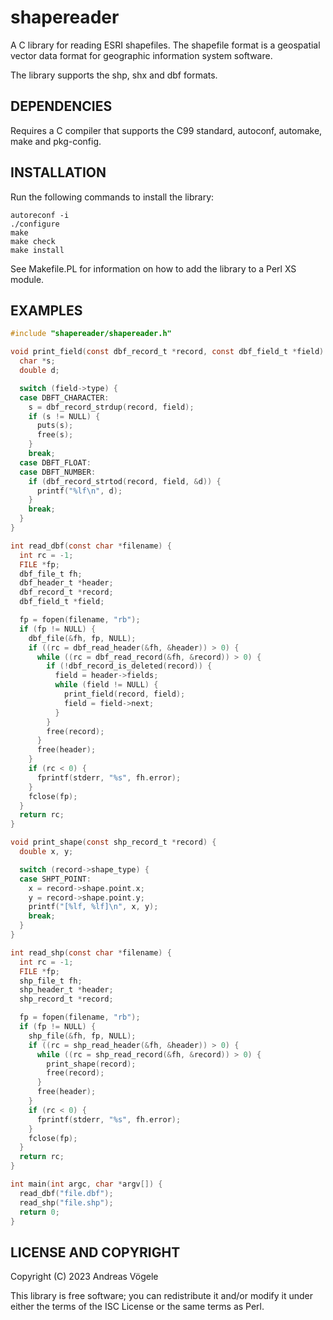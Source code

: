 # shapereader

A C library for reading ESRI shapefiles.  The shapefile format is a geospatial
vector data format for geographic information system software.

The library supports the shp, shx and dbf formats.

## DEPENDENCIES

Requires a C compiler that supports the C99 standard, autoconf, automake, make
and pkg-config.

## INSTALLATION

Run the following commands to install the library:

    autoreconf -i
    ./configure
    make
    make check
    make install

See Makefile.PL for information on how to add the library to a Perl XS module.

## EXAMPLES

```c
#include "shapereader/shapereader.h"

void print_field(const dbf_record_t *record, const dbf_field_t *field) {
  char *s;
  double d;

  switch (field->type) {
  case DBFT_CHARACTER:
    s = dbf_record_strdup(record, field);
    if (s != NULL) {
      puts(s);
      free(s);
    }
    break;
  case DBFT_FLOAT:
  case DBFT_NUMBER:
    if (dbf_record_strtod(record, field, &d)) {
      printf("%lf\n", d);
    }
    break;
  }
}

int read_dbf(const char *filename) {
  int rc = -1;
  FILE *fp;
  dbf_file_t fh;
  dbf_header_t *header;
  dbf_record_t *record;
  dbf_field_t *field;

  fp = fopen(filename, "rb");
  if (fp != NULL) {
    dbf_file(&fh, fp, NULL);
    if ((rc = dbf_read_header(&fh, &header)) > 0) {
      while ((rc = dbf_read_record(&fh, &record)) > 0) {
        if (!dbf_record_is_deleted(record)) {
          field = header->fields;
          while (field != NULL) {
            print_field(record, field);
            field = field->next;
          }
        }
        free(record);
      }
      free(header);
    }
    if (rc < 0) {
      fprintf(stderr, "%s", fh.error);
    }
    fclose(fp);
  }
  return rc;
}

void print_shape(const shp_record_t *record) {
  double x, y;

  switch (record->shape_type) {
  case SHPT_POINT:
    x = record->shape.point.x;
    y = record->shape.point.y;
    printf("[%lf, %lf]\n", x, y);
    break;
  }
}

int read_shp(const char *filename) {
  int rc = -1;
  FILE *fp;
  shp_file_t fh;
  shp_header_t *header;
  shp_record_t *record;

  fp = fopen(filename, "rb");
  if (fp != NULL) {
    shp_file(&fh, fp, NULL);
    if ((rc = shp_read_header(&fh, &header)) > 0) {
      while ((rc = shp_read_record(&fh, &record)) > 0) {
        print_shape(record);
        free(record);
      }
      free(header);
    }
    if (rc < 0) {
      fprintf(stderr, "%s", fh.error);
    }
    fclose(fp);
  }
  return rc;
}

int main(int argc, char *argv[]) {
  read_dbf("file.dbf");
  read_shp("file.shp");
  return 0;
}
```

## LICENSE AND COPYRIGHT

Copyright (C) 2023 Andreas Vögele

This library is free software; you can redistribute it and/or modify it under
either the terms of the ISC License or the same terms as Perl.
